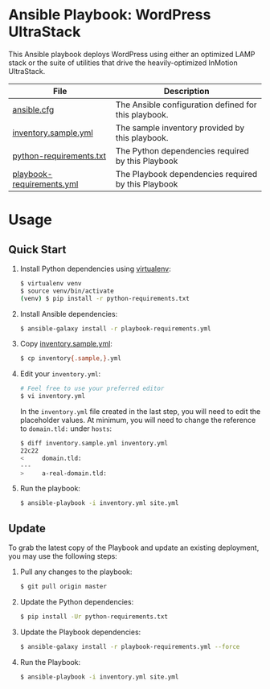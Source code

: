 # Ansible Playbook: WordPress UltraStack
This Ansible playbook deploys WordPress using either an optimized LAMP stack or
the suite of utilities that drive the heavily-optimized InMotion UltraStack.

| File                        | Description |
| --------------------------- | ----------- |
| [ansible.cfg]               | The Ansible configuration defined for this playbook.
| [inventory.sample.yml]      | The sample inventory provided by this playbook.
| [python-requirements.txt]   | The Python dependencies required by this Playbook
| [playbook-requirements.yml] | The Playbook dependencies required by this Playbook


Usage
==========

Quick Start
----------
1. Install Python dependencies using [virtualenv]:

    ```sh
    $ virtualenv venv
    $ source venv/bin/activate
    (venv) $ pip install -r python-requirements.txt
    ```

2. Install Ansible dependencies:

    ```sh
    $ ansible-galaxy install -r playbook-requirements.yml
    ```

3. Copy [inventory.sample.yml]:

    ```sh
    $ cp inventory{.sample,}.yml
    ```

4. Edit your `inventory.yml`:

    ```sh
    # Feel free to use your preferred editor
    $ vi inventory.yml
    ```

    In the `inventory.yml` file created in the last step, you will need to
    edit the placeholder values.  At minimum, you will need to change the
    reference to `domain.tld:` under `hosts`:

    ```sh
    $ diff inventory.sample.yml inventory.yml
    22c22
    <     domain.tld:
    ---
    >     a-real-domain.tld:
    ```

5. Run the playbook:

    ```sh
    $ ansible-playbook -i inventory.yml site.yml
    ```

Update
----------
To grab the latest copy of the Playbook and update an existing deployment, you
may use the following steps:

1. Pull any changes to the playbook:

    ```sh
    $ git pull origin master
    ```

2. Update the Python dependencies:

    ```sh
    $ pip install -Ur python-requirements.txt
    ```

3. Update the Playbook dependencies:

    ```sh
    $ ansible-galaxy install -r playbook-requirements.yml --force
    ```

4. Run the Playbook:

    ```sh
    $ ansible-playbook -i inventory.yml site.yml
    ```

[ansible.cfg]: https://github.com/inmotionhosting/wordpress-ultrastack-ansible/blob/master/ansible.cfg
[inventory.sample.yml]: https://github.com/inmotionhosting/wordpress-ultrastack-ansible/blob/master/inventory.sample.yml
[python-requirements.txt]: https://github.com/inmotionhosting/wordpress-ultrastack-ansible/blob/master/python-requirements.txt
[playbook-requirements.yml]: https://github.com/inmotionhosting/wordpress-ultrastack-ansible/blob/master/playbook-requirements.yml
[virtualenv]: https://virtualenv.pypa.io/
